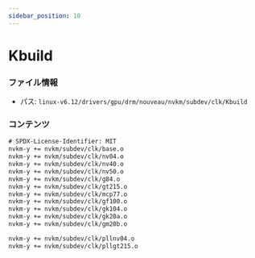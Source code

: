 ```yaml
---
sidebar_position: 10
---
```

# Kbuild

### ファイル情報

- パス: `linux-v6.12/drivers/gpu/drm/nouveau/nvkm/subdev/clk/Kbuild`

### コンテンツ

```txt
# SPDX-License-Identifier: MIT
nvkm-y += nvkm/subdev/clk/base.o
nvkm-y += nvkm/subdev/clk/nv04.o
nvkm-y += nvkm/subdev/clk/nv40.o
nvkm-y += nvkm/subdev/clk/nv50.o
nvkm-y += nvkm/subdev/clk/g84.o
nvkm-y += nvkm/subdev/clk/gt215.o
nvkm-y += nvkm/subdev/clk/mcp77.o
nvkm-y += nvkm/subdev/clk/gf100.o
nvkm-y += nvkm/subdev/clk/gk104.o
nvkm-y += nvkm/subdev/clk/gk20a.o
nvkm-y += nvkm/subdev/clk/gm20b.o

nvkm-y += nvkm/subdev/clk/pllnv04.o
nvkm-y += nvkm/subdev/clk/pllgt215.o

```
